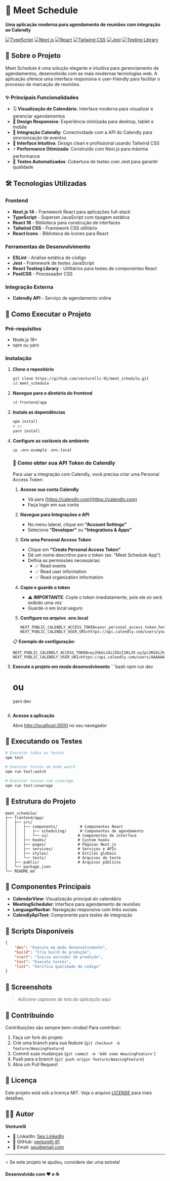# 📅 Meet Schedule

**Uma aplicação moderna para agendamento de reuniões com integração ao Calendly**

[![TypeScript](https://img.shields.io/badge/TypeScript-007ACC?style=for-the-badge&logo=typescript&logoColor=white)](https://www.typescriptlang.org/)
[![Next.js](https://img.shields.io/badge/Next.js-000000?style=for-the-badge&logo=next.js&logoColor=white)](https://nextjs.org/)
[![React](https://img.shields.io/badge/React-20232A?style=for-the-badge&logo=react&logoColor=61DAFB)](https://reactjs.org/)
[![Tailwind CSS](https://img.shields.io/badge/Tailwind_CSS-38B2AC?style=for-the-badge&logo=tailwind-css&logoColor=white)](https://tailwindcss.com/)
[![Jest](https://img.shields.io/badge/Jest-323330?style=for-the-badge&logo=Jest&logoColor=white)](https://jestjs.io/)
[![Testing Library](https://img.shields.io/badge/testing%20library-323330?style=for-the-badge&logo=testing-library&logoColor=red)](https://testing-library.com/)

## 🎯 Sobre o Projeto

Meet Schedule é uma solução elegante e intuitiva para gerenciamento de agendamentos, desenvolvida com as mais modernas tecnologias web. A aplicação oferece uma interface responsiva e user-friendly para facilitar o processo de marcação de reuniões.

### ✨ Principais Funcionalidades

- 🗓️ **Visualização de Calendário**: Interface moderna para visualizar e gerenciar agendamentos
- 📱 **Design Responsivo**: Experiência otimizada para desktop, tablet e mobile
- 🔗 **Integração Calendly**: Conectividade com a API do Calendly para sincronização de eventos
- 🎨 **Interface Intuitiva**: Design clean e profissional usando Tailwind CSS
- ⚡ **Performance Otimizada**: Construído com Next.js para máxima performance
- 🧪 **Testes Automatizados**: Cobertura de testes com Jest para garantir qualidade

## 🛠️ Tecnologias Utilizadas

### Frontend

- **Next.js 14** - Framework React para aplicações full-stack
- **TypeScript** - Superset JavaScript com tipagem estática
- **React 18** - Biblioteca para construção de interfaces
- **Tailwind CSS** - Framework CSS utilitário
- **React Icons** - Biblioteca de ícones para React

### Ferramentas de Desenvolvimento

- **ESLint** - Análise estática de código
- **Jest** - Framework de testes JavaScript
- **React Testing Library** - Utilitários para testes de componentes React
- **PostCSS** - Processador CSS

### Integração Externa

- **Calendly API** - Serviço de agendamento online

## 🚀 Como Executar o Projeto

### Pré-requisitos

- Node.js 18+
- npm ou yarn

### Instalação

1. **Clone o repositório**

   ```bash
   git clone https://github.com/venturelli-91/meet_schedule.git
   cd meet_schedule
   ```

2. **Navegue para o diretório do frontend**

   ```bash
   cd frontend/app
   ```

3. **Instale as dependências**

   ```bash
   npm install
   # ou
   yarn install
   ```

4. **Configure as variáveis de ambiente**

   ```bash
   cp .env.example .env.local
   ```

   ### 🔑 Como obter sua API Token do Calendly

   Para usar a integração com Calendly, você precisa criar uma Personal Access Token:

   1. **Acesse sua conta Calendly**

      - Vá para [https://calendly.com](https://calendly.com)
      - Faça login em sua conta

   2. **Navegue para Integrações e API**
      - No menu lateral, clique em **"Account Settings"**
      - Selecione **"Developer"** ou **"Integrations & Apps"**
   3. **Crie uma Personal Access Token**
      - Clique em **"Create Personal Access Token"**
      - Dê um nome descritivo para o token (ex: "Meet Schedule App")
      - Defina as permissões necessárias:
        - ✅ Read events
        - ✅ Read user information
        - ✅ Read organization information
   4. **Copie e guarde o token**

      - ⚠️ **IMPORTANTE**: Copie o token imediatamente, pois ele só será exibido uma vez
      - Guarde-o em local seguro

   5. **Configure no arquivo .env.local**
      ```env
      NEXT_PUBLIC_CALENDLY_ACCESS_TOKEN=your_personal_access_token_here
      NEXT_PUBLIC_CALENDLY_USER_URI=https://api.calendly.com/users/your_user_id
      ```

   📋 **Exemplo de configuração:**

   ```env
   NEXT_PUBLIC_CALENDLY_ACCESS_TOKEN=eyJhbGciOiJIUzI1NiJ9.eyJpc3MiOiJhcHAiLCJzdWIiOiJ1c2Vy...
   NEXT_PUBLIC_CALENDLY_USER_URI=https://api.calendly.com/users/AAAAAAAAAAAAAAAA
   ```

5. **Execute o projeto em modo desenvolvimento** ```bash
   npm run dev

   # ou

   yarn dev

   ```

   ```

6. **Acesse a aplicação**

   Abra [http://localhost:3000](http://localhost:3000) no seu navegador

## 🧪 Executando os Testes

```bash
# Executar todos os testes
npm test

# Executar testes em modo watch
npm run test:watch

# Executar testes com coverage
npm run test:coverage
```

## 📁 Estrutura do Projeto

```
meet_schedule/
├── frontend/app/
│   ├── src/
│   │   ├── components/          # Componentes React
│   │   │   ├── scheduling/      # Componentes de agendamento
│   │   │   └── ui/             # Componentes de interface
│   │   ├── hooks/              # Custom hooks
│   │   ├── pages/              # Páginas Next.js
│   │   ├── services/           # Serviços e APIs
│   │   ├── styles/             # Estilos globais
│   │   └── tests/              # Arquivos de teste
│   ├── public/                 # Arquivos públicos
│   └── package.json
└── README.md
```

## 🌟 Componentes Principais

- **CalendarView**: Visualização principal do calendário
- **MeetingScheduler**: Interface para agendamento de reuniões
- **LanguageNavbar**: Navegação responsiva com links sociais
- **CalendlyApiTest**: Componente para testes de integração

## 🔧 Scripts Disponíveis

```json
{
	"dev": "Executa em modo desenvolvimento",
	"build": "Cria build de produção",
	"start": "Inicia servidor de produção",
	"test": "Executa testes",
	"lint": "Verifica qualidade do código"
}
```

## 📱 Screenshots

> _Adicione capturas de tela da aplicação aqui_

## 🤝 Contribuindo

Contribuições são sempre bem-vindas! Para contribuir:

1. Faça um fork do projeto
2. Crie uma branch para sua feature (`git checkout -b feature/AmazingFeature`)
3. Commit suas mudanças (`git commit -m 'Add some AmazingFeature'`)
4. Push para a branch (`git push origin feature/AmazingFeature`)
5. Abra um Pull Request

## 📄 Licença

Este projeto está sob a licença MIT. Veja o arquivo [LICENSE](LICENSE) para mais detalhes.

## 👨‍💻 Autor

**Venturelli**

- 💼 LinkedIn: [Seu LinkedIn](https://www.linkedin.com/in/seu-usuario)
- 🐙 GitHub: [venturelli-91](https://github.com/venturelli-91)
- 📧 Email: seu@email.com

---

⭐ Se este projeto te ajudou, considere dar uma estrela!

**Desenvolvido com ❤️ e ☕**
